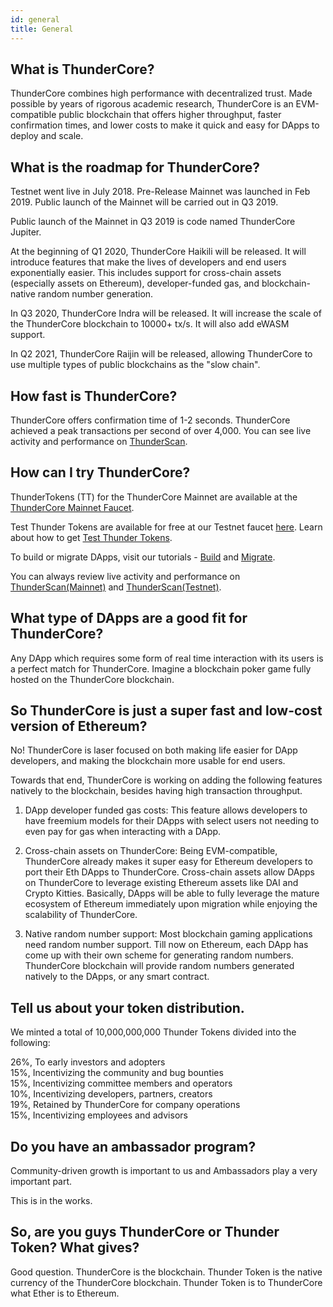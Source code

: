 ```yaml
---
id: general
title: General
---
```


## What is ThunderCore?
ThunderCore combines high performance with decentralized trust. Made possible by years of rigorous academic research, ThunderCore is an EVM-compatible public blockchain that offers higher throughput, faster confirmation times, and lower costs to make it quick and easy for DApps to deploy and scale.

## What is the roadmap for ThunderCore? 
Testnet went live in July 2018. Pre-Release Mainnet was launched in Feb 2019. Public launch of the Mainnet will be carried out in Q3 2019.

Public launch of the Mainnet in Q3 2019 is code named ThunderCore Jupiter.

At the beginning of Q1 2020, ThunderCore Haikili will be released. It will introduce features that make the lives of developers and end users exponentially easier. This includes support for cross-chain assets (especially assets on Ethereum), developer-funded gas, and blockchain-native random number generation.

In Q3 2020, ThunderCore Indra will be released. It will increase the scale of the ThunderCore blockchain to 10000+ tx/s. It will also add eWASM support.

In Q2 2021, ThunderCore Raijin will be released, allowing ThunderCore to use multiple types of public blockchains as the "slow chain".

## How fast is ThunderCore? 
ThunderCore offers confirmation time of 1-2 seconds. ThunderCore achieved a peak transactions per second of over 4,000. You can see live activity and performance on [ThunderScan](https://scan.thundercore.com).

## How can I try ThunderCore?
ThunderTokens (TT) for the ThunderCore Mainnet are available at the [ThunderCore Mainnet Faucet](https://faucet.thundercore.com).

Test Thunder Tokens are available for free at our Testnet faucet [here](https://faucet-testnet.thundercore.com/). Learn about how to get [Test Thunder Tokens](support-center/get-tokens/get-tokens.md).

To build or migrate DApps, visit our tutorials - [Build](dev-portal/develop-on-thundercore/deploy-your-own-game.md) and [Migrate](dev-portal/develop-on-thundercore/migrate-to-thunder.md).

You can always review live activity and performance on [ThunderScan(Mainnet)](https://scan.thundercore.com) and [ThunderScan(Testnet)](https://scan-testnet.thundercore.com).

## What type of DApps are a good fit for ThunderCore?
Any DApp which requires some form of real time interaction with its users is a perfect match for ThunderCore. Imagine a blockchain poker game fully hosted on the ThunderCore blockchain.

## So ThunderCore is just a super fast and low-cost version of Ethereum?
No! ThunderCore is laser focused on both making life easier for DApp developers, and making the blockchain more usable for end users.

Towards that end, ThunderCore is working on adding the following features natively to the blockchain, besides having high transaction throughput.

1) DApp developer funded gas costs: This feature allows developers to have freemium models for their DApps with select users not needing to even pay for gas when interacting with a DApp.

2) Cross-chain assets on ThunderCore: Being EVM-compatible, ThunderCore already makes it super easy for Ethereum developers to port their Eth DApps to ThunderCore. Cross-chain assets allow DApps on ThunderCore to leverage existing Ethereum assets like DAI and Crypto Kitties. Basically, DApps will be able to fully leverage the mature ecosystem of Ethereum immediately upon migration while enjoying the scalability of ThunderCore.

3) Native random number support: Most blockchain gaming applications need random number support. Till now on Ethereum, each DApp has come up with their own scheme for generating random numbers. ThunderCore blockchain will provide random numbers generated natively to the DApps, or any smart contract.

## Tell us about your token distribution.
We minted a total of 10,000,000,000 Thunder Tokens divided into the following:

26%, To early investors and adopters<br>
15%, Incentivizing the community and bug bounties<br>
15%, Incentivizing committee members and operators<br>
10%, Incentivizing developers, partners, creators<br>
19%, Retained by ThunderCore for company operations<br>
15%, Incentivizing employees and advisors

## Do you have an ambassador program?
Community-driven growth is important to us and Ambassadors play a very important part.

This is in the works.

## So, are you guys ThunderCore or Thunder Token? What gives?
Good question.
ThunderCore is the blockchain. Thunder Token is the native currency of the ThunderCore blockchain.
Thunder Token is to ThunderCore what Ether is to Ethereum.

